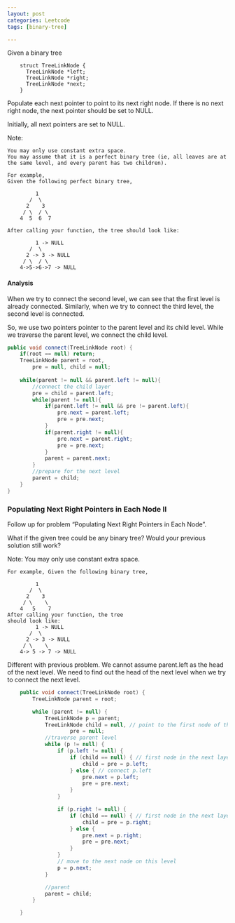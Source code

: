 ```yaml
---
layout: post
categories: Leetcode
tags: [binary-tree]

---
```


 Given a binary tree
```
    struct TreeLinkNode {
      TreeLinkNode *left;
      TreeLinkNode *right;
      TreeLinkNode *next;
    }
```
Populate each next pointer to point to its next right node. If there is no next right node, the next pointer should be set to NULL.

Initially, all next pointers are set to NULL.

Note:

    You may only use constant extra space.
    You may assume that it is a perfect binary tree (ie, all leaves are at the same level, and every parent has two children).
```
For example,
Given the following perfect binary tree,

         1
       /  \
      2    3
     / \  / \
    4  5  6  7

After calling your function, the tree should look like:

         1 -> NULL
       /  \
      2 -> 3 -> NULL
     / \  / \
    4->5->6->7 -> NULL
```

#### Analysis

When we try to connect the second level, we can see that the first level is already connected. 
Similarly, when we try to connect the third level, the second level is connected.

So, we use two pointers pointer to the parent level and its child level. While we traverse 
the parent level, we connect the child level.

```java
public void connect(TreeLinkNode root) {
    if(root == null) return;
    TreeLinkNode parent = root,
        pre = null, child = null;       
        
    while(parent != null && parent.left != null){
        //connect the child layer
        pre = child = parent.left;
        while(parent != null){
            if(parent.left != null && pre != parent.left){
                pre.next = parent.left;
                pre = pre.next;
            }
            if(parent.right != null){
                pre.next = parent.right;
                pre = pre.next;
            }
            parent = parent.next;
        }
        //prepare for the next level
        parent = child;
    }           
}
```

### Populating Next Right Pointers in Each Node II

Follow up for problem “Populating Next Right Pointers in Each Node”.

What if the given tree could be any binary tree? Would your previous solution still work?

Note: You may only use constant extra space. 

```
For example, Given the following binary tree,

         1
       /  \
      2    3
     / \    \
    4   5    7
After calling your function, the tree 
should look like:
         1 -> NULL
       /  \
      2 -> 3 -> NULL
     / \    \
    4-> 5 -> 7 -> NULL
```

Different with previous problem. We cannot assume parent.left as the head of the next level. 
We need to find out the head of the next level when we try to connect the next level.

```java
    public void connect(TreeLinkNode root) {
        TreeLinkNode parent = root;

        while (parent != null) {
            TreeLinkNode p = parent;
            TreeLinkNode child = null, // point to the first node of the child layer
                    pre = null;
            //traverse parent level
            while (p != null) {
                if (p.left != null) {
                    if (child == null) { // first node in the next layer
                        child = pre = p.left;
                    } else { // connect p.left
                        pre.next = p.left;
                        pre = pre.next;
                    }
                }

                if (p.right != null) {
                    if (child == null) { // first node in the next layer
                        child = pre = p.right;
                    } else {
                        pre.next = p.right;
                        pre = pre.next;
                    }
                }
                // move to the next node on this level
                p = p.next;
            }

            //parent
            parent = child;
        }

    }                   
```
